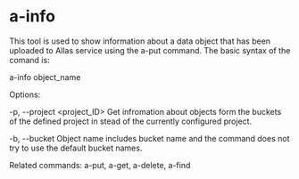 # a-info
 
This tool is used to show information about a data object that has been uploaded to Allas service using the a-put command.
The basic syntax of the comand is:

   a-info object_name


Options:

-p, --project <project_ID>   Get infromation about objects form the buckets of the defined project in stead of the currently configured project. 

-b, --bucket                 Object name includes bucket name and the command does not try to use the default bucket names.


Related commands: a-put, a-get, a-delete, a-find

```

